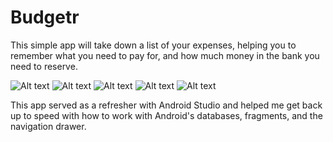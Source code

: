 # Budgetr

This simple app will take down a list of your expenses, helping you to remember what you need to pay for, and how much money in the bank you need to reserve.

![Alt text](https://lh3.googleusercontent.com/KDNje3My_cQK4b0Z372Ce1hvS-FP64apX6Ngd7DNcSQ1sc83B9PMwyH9pHem8eDeydcfDZ2yUyNtvV6mj9bamqAtqwfOqAcN3ui3TX8cs4hZAHKCX_bfzK3nQQARu5igtBPHpI7t0-qhkbI56MsYTcVNAE_oyIgEFmy437U9km25WyQHIUGgsOZxGsc2ln6wgZg4YcKEa6ISiNHNxz_DLKTJI9RG8Oad_D1SnEM6ddx1cRkoPt--iTFQfInlwIDp4FUic-HcIF-VRRsalTl0sNcTTmcxxNydektTo0GazrVIeasPPOLb6vccyp3TIOzGiMw814KFu-Zhn30FeZNuYq2YzIev6vOW3GYWu6FeLaexVlK87yHA8MszULfc-dN0y0kqD3hlSpu15IXCpyxrkGWHxxWyWOjnFrK6d7cTjrQwLGhquBdtu6PgpUdpAxyYpc2ksTDoK48y0RtWvTRYeTzVT0QWJ65TAhlUapdXkbnaOatJLDUHxHXUh7_TUOi-6eKWYED-CLvIvkrQ_PqQF5i_yukz6ZcSCbj695JILt_etUw3phDJbTHKjkTvRzlZHsD-H6hZJAZveByWgNRqn5Cg1hQLSv7CnFTpxvGrVKFza_QteGL57Q=w365-h648-no) ![Alt text](https://lh3.googleusercontent.com/X3s0_OF2fDfMqzFwevkzY1b1uLyaaKLol1c8Coe0_4JaPJzHXKh_I7cWIGIv9OD38VFofrqGsWpgNWLk7PuPVAoXLfb0Bh3f1FclV8dUdFKgurCNSe4tQoS9Xmc4eLpgwJ2WyZIlH1a9x6v9_24qu2EJbhHYcgi4RD8qPZfo3kU4rSGf1PLocJSDjqCm67pfcKDXSmT5i-3cddzMqfK9i906p74KsjsXAtWgk0uMx33Yg-27nfD_JjDWCIkEqw0t5cPK3scz7cxThuI5pwDdAoE9-5tPJHcYOSyTQ0bgwKjMM-fHvvC4B5I4OnkSDZQBw_Zaa1XCfeqt_3E4OUbPji5DGCBUKaAfesXmpKq2eiKBNCQZDeHU9p0jG30RTNKmmAgyFZowBc2YOiHK4DklzBCoT7_jof6g0QaeuGnYheY4wlQ3DUEtI2NvXNymS49NPpo_wghgCwnwr33FkYNg2IC_FYVgIHkYsfSu1bJQaRqoEN5BTdbbHXcj133aTmgJmH9jTFWp5K5pIPNv-IkJJ_RJ7mCHCsDBUPdxo8BpH9JMNxBzwj_tfyBnXCngNtLixgAlFmeW1zA7qkS6YYNG7Tnim2GqjctMxsOrCUji2jUaUw9PnIvyAw=w365-h648-no)
![Alt text](https://lh3.googleusercontent.com/X3s0_OF2fDfMqzFwevkzY1b1uLyaaKLol1c8Coe0_4JaPJzHXKh_I7cWIGIv9OD38VFofrqGsWpgNWLk7PuPVAoXLfb0Bh3f1FclV8dUdFKgurCNSe4tQoS9Xmc4eLpgwJ2WyZIlH1a9x6v9_24qu2EJbhHYcgi4RD8qPZfo3kU4rSGf1PLocJSDjqCm67pfcKDXSmT5i-3cddzMqfK9i906p74KsjsXAtWgk0uMx33Yg-27nfD_JjDWCIkEqw0t5cPK3scz7cxThuI5pwDdAoE9-5tPJHcYOSyTQ0bgwKjMM-fHvvC4B5I4OnkSDZQBw_Zaa1XCfeqt_3E4OUbPji5DGCBUKaAfesXmpKq2eiKBNCQZDeHU9p0jG30RTNKmmAgyFZowBc2YOiHK4DklzBCoT7_jof6g0QaeuGnYheY4wlQ3DUEtI2NvXNymS49NPpo_wghgCwnwr33FkYNg2IC_FYVgIHkYsfSu1bJQaRqoEN5BTdbbHXcj133aTmgJmH9jTFWp5K5pIPNv-IkJJ_RJ7mCHCsDBUPdxo8BpH9JMNxBzwj_tfyBnXCngNtLixgAlFmeW1zA7qkS6YYNG7Tnim2GqjctMxsOrCUji2jUaUw9PnIvyAw=w365-h648-no) ![Alt text](https://lh3.googleusercontent.com/QkezEmykGeVOQul4wc4OQ9JNSXQoRRjxpZv0Tu9DUSF7548h7efs3anw4k7FtdTx9nYP344OvLFVhSMunmhZo6YTuJBBMe_glbvtb76qrWlomtRkZaf8XxVZftcw6zy5XKmsozyGr0rJpl6BoN8tT1xIa0VvXkiK5WR0GJC4jZ8qPDiyleRYEhUk-roozaWcEZ1IYCGZt3XROjgotgXHiYioo7tsdVfw0t36BkT_6zntTJNI0KbiVSJtHS_TMH0owdCW5uWdqAMMyOYwwYbW7bVc1GvJJHS1y4pdZ9w6wQRXDLuA4_YzDTfNkWYNXE5A7pUBoLjZCS5VmkR_H_C_5l9NbkYQYbNc_GDnh1bFBJiVZeZd4N67VUdJckz9UDtuRO0D2pHSzDSYjWQ7movc5HDtGSJB-UyYVPw_OYoQcPVUENeG73BhIiaXOCsWMsICnbimgzQ-jpqkAyISEx0662qsbvmJ1WfebQiUypDm_qn7vKwG0ioNMA9yPFjOmWpdPyk2AZ4AspGZRvBJG1dywXPWlVSDlP5gxlrXnoHN60QovGuoOqiiDhJEu-MvB7ctg7r5Yl1KVqnkDRr5e6FNc9RMhV3ymq9w8n9IfUdDcgB0klu00Q=w365-h648-no) ![Alt text](https://lh3.googleusercontent.com/ZmJw5qASl8HzERB6ZPw3nygaiLoX_MVNW4kMCkwRpV9IqDYQBsQC_4lulEGKP25nRZhYq5yadmaF1Krqq3DGdzIUA2VFJTMclX_CpjHoBwwn-jb65SWvaTVOMAwek2nG2L5x_dKideVtbwMt2zSPLCJUaTlrjOogB6q2lbnjjGPDrRywcnHYggG8CLl4f_uqZXjMy04zmODDqEBJSlO8OfrvC5Mr0fD4FTwFUP0SXcNtEwUKRIL7RazCXUAixYgdYln_5vQzZl1rD257hhogw31Sy2fTMBROOdDc17g4nAS0ZxpMayA0aKoCUOMSyb5hue-5TDDuoRcVDowqyaEl_nnhg06tN4p4DYfDndMYqutb1Zbrx2T1IDtQGRE6W2wzU_DuZ4p5LN4DTeLQPsUj1Yb3XWCPusK-egJF0gbJu8rA4fAwpk14X-5LhvUoWxJS5ksWPDC60YGXEuxOBgunQ4GmDUhBsooq5Zvgcgxp92NvZw_8tCtvSikvhM2y8I9QmAlbz1uYOG1WJyo7xBNsYycYb7UgtLiexlK_l3vZO9uCiqtAnIgihDAto0Rjp00-mrKjKk9qf-5g0I4-ce1kvqU89A15rQJlT38p902KuLuRWEz4Ow=w365-h648-no)

This app served as a refresher with Android Studio and helped me get back up to speed with how to work with Android's databases, fragments, and the navigation drawer.

